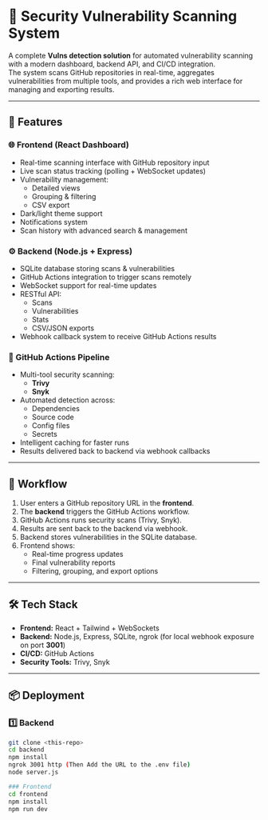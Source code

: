 # 🔐 Security Vulnerability Scanning System

A complete **Vulns detection solution** for automated vulnerability scanning with a modern dashboard, backend API, and CI/CD integration.  
The system scans GitHub repositories in real-time, aggregates vulnerabilities from multiple tools, and provides a rich web interface for managing and exporting results.

---

## 🚀 Features

### 🌐 Frontend (React Dashboard)
- Real-time scanning interface with GitHub repository input
- Live scan status tracking (polling + WebSocket updates)
- Vulnerability management:
  - Detailed views
  - Grouping & filtering
  - CSV export
- Dark/light theme support
- Notifications system
- Scan history with advanced search & management

### ⚙️ Backend (Node.js + Express)
- SQLite database storing scans & vulnerabilities
- GitHub Actions integration to trigger scans remotely
- WebSocket support for real-time updates
- RESTful API:
  - Scans
  - Vulnerabilities
  - Stats
  - CSV/JSON exports
- Webhook callback system to receive GitHub Actions results

### 🤖 GitHub Actions Pipeline
- Multi-tool security scanning:
  - **Trivy**
  - **Snyk**
- Automated detection across:
  - Dependencies
  - Source code
  - Config files
  - Secrets
- Intelligent caching for faster runs
- Results delivered back to backend via webhook callbacks

---

## 🔄 Workflow

1. User enters a GitHub repository URL in the **frontend**.  
2. The **backend** triggers the GitHub Actions workflow.  
3. GitHub Actions runs security scans (Trivy, Snyk).  
4. Results are sent back to the backend via webhook.  
5. Backend stores vulnerabilities in the SQLite database.  
6. Frontend shows:
   - Real-time progress updates  
   - Final vulnerability reports  
   - Filtering, grouping, and export options  

---

## 🛠️ Tech Stack

- **Frontend:** React + Tailwind + WebSockets  
- **Backend:** Node.js, Express, SQLite, ngrok (for local webhook exposure on port **3001**)  
- **CI/CD:** GitHub Actions  
- **Security Tools:** Trivy, Snyk  

---

## 📦 Deployment


### 1️⃣ Backend
```bash
git clone <this-repo>
cd backend
npm install
ngrok 3001 http (Then Add the URL to the .env file)
node server.js

### Frontend
cd frontend
npm install 
npm run dev

